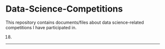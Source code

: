 # Data-Science-Competitions
This repository contains documents/files about data science-related competitions I have participated in.

18.
---
